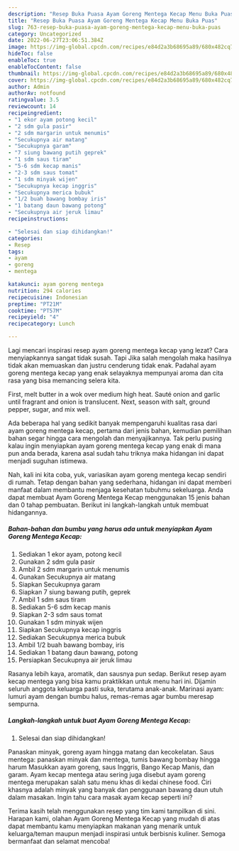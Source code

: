 ```yaml
---
description: "Resep Buka Puasa Ayam Goreng Mentega Kecap Menu Buka Puas"
title: "Resep Buka Puasa Ayam Goreng Mentega Kecap Menu Buka Puas"
slug: 763-resep-buka-puasa-ayam-goreng-mentega-kecap-menu-buka-puas
category: Uncategorized
date: 2022-06-27T23:06:51.384Z
image: https://img-global.cpcdn.com/recipes/e84d2a3b68695a89/680x482cq70/ayam-goreng-mentega-kecap-foto-resep-utama.jpg
hideToc: false
enableToc: true
enableTocContent: false
thumbnail: https://img-global.cpcdn.com/recipes/e84d2a3b68695a89/680x482cq70/ayam-goreng-mentega-kecap-foto-resep-utama.jpg
cover: https://img-global.cpcdn.com/recipes/e84d2a3b68695a89/680x482cq70/ayam-goreng-mentega-kecap-foto-resep-utama.jpg
author: Admin
authorAv: notfound
ratingvalue: 3.5
reviewcount: 14
recipeingredient:
- "1 ekor ayam potong kecil"
- "2 sdm gula pasir"
- "2 sdm margarin untuk menumis"
- "Secukupnya air matang"
- "Secukupnya garam"
- "7 siung bawang putih geprek"
- "1 sdm saus tiram"
- "5-6 sdm kecap manis"
- "2-3 sdm saus tomat"
- "1 sdm minyak wijen"
- "Secukupnya kecap inggris"
- "Secukupnya merica bubuk"
- "1/2 buah bawang bombay iris"
- "1 batang daun bawang potong"
- "Secukupnya air jeruk limau"
recipeinstructions:

- "Selesai dan siap dihidangkan!"
categories:
- Resep
tags:
- ayam
- goreng
- mentega

katakunci: ayam goreng mentega 
nutrition: 294 calories
recipecuisine: Indonesian
preptime: "PT21M"
cooktime: "PT57M"
recipeyield: "4"
recipecategory: Lunch

---
```



Lagi mencari inspirasi resep ayam goreng mentega kecap yang lezat? Cara menyiapkannya sangat tidak susah. Tapi Jika salah mengolah maka hasilnya tidak akan memuaskan dan justru cenderung tidak enak. Padahal ayam goreng mentega kecap yang enak selayaknya mempunyai aroma dan cita rasa yang bisa memancing selera kita.


First, melt butter in a wok over medium high heat. Sauté onion and garlic until fragrant and onion is translucent. Next, season with salt, ground pepper, sugar, and mix well.

Ada beberapa hal yang sedikit banyak mempengaruhi kualitas rasa dari ayam goreng mentega kecap, pertama dari jenis bahan, kemudian pemilihan bahan segar hingga cara mengolah dan menyajikannya. Tak perlu pusing kalau ingin menyiapkan ayam goreng mentega kecap yang enak di mana pun anda berada, karena asal sudah tahu triknya maka hidangan ini dapat menjadi suguhan istimewa.


Nah, kali ini kita coba, yuk, variasikan ayam goreng mentega kecap sendiri di rumah. Tetap dengan bahan yang sederhana, hidangan ini dapat memberi manfaat dalam membantu menjaga kesehatan tubuhmu sekeluarga. Anda dapat membuat Ayam Goreng Mentega Kecap menggunakan 15 jenis bahan dan 0 tahap pembuatan. Berikut ini langkah-langkah untuk membuat hidangannya.

<!--inarticleads1-->

##### Bahan-bahan dan bumbu yang harus ada untuk menyiapkan Ayam Goreng Mentega Kecap:

1. Sediakan 1 ekor ayam, potong kecil
1. Gunakan 2 sdm gula pasir
1. Ambil 2 sdm margarin untuk menumis
1. Gunakan Secukupnya air matang
1. Siapkan Secukupnya garam
1. Siapkan 7 siung bawang putih, geprek
1. Ambil 1 sdm saus tiram
1. Sediakan 5-6 sdm kecap manis
1. Siapkan 2-3 sdm saus tomat
1. Gunakan 1 sdm minyak wijen
1. Siapkan Secukupnya kecap inggris
1. Sediakan Secukupnya merica bubuk
1. Ambil 1/2 buah bawang bombay, iris
1. Sediakan 1 batang daun bawang, potong
1. Persiapkan Secukupnya air jeruk limau


Rasanya lebih kaya, aromatik, dan sausnya pun sedap. Berikut resep ayam kecap mentega yang bisa kamu praktikkan untuk menu hari ini. Dijamin seluruh anggota keluarga pasti suka, terutama anak-anak. Marinasi ayam: lumuri ayam dengan bumbu halus, remas-remas agar bumbu meresap sempurna. 

<!--inarticleads2-->

##### Langkah-langkah untuk buat Ayam Goreng Mentega Kecap:


1. Selesai dan siap dihidangkan!

Panaskan minyak, goreng ayam hingga matang dan kecokelatan. Saus mentega: panaskan minyak dan mentega, tumis bawang bombay hingga harum Masukkan ayam goreng, saus Inggris, Bango Kecap Manis, dan garam. Ayam kecap mentega atau sering juga disebut ayam goreng mentega merupakan salah satu menu khas di kedai chinese food. Ciri khasnya adalah minyak yang banyak dan penggunaan bawang daun utuh dalam masakan. Ingin tahu cara masak ayam kecap seperti ini? 

Terima kasih telah menggunakan resep yang tim kami tampilkan di sini. Harapan kami, olahan Ayam Goreng Mentega Kecap yang mudah di atas dapat membantu kamu menyiapkan makanan yang menarik untuk keluarga/teman maupun menjadi inspirasi untuk berbisnis kuliner. Semoga bermanfaat dan selamat mencoba!
